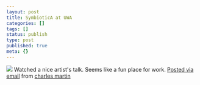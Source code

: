 ```yaml
---
layout: post
title: SymbioticA at UWA
categories: []
tags: []
status: publish
type: post
published: true
meta: {}
---
```




[![](http://posterous.com/getfile/files.posterous.com/charlesmartin/tqnQxQPaFCuYvzNc37SbjX1DZ29TES8diLJJ0IZfqal3MHYuN5T8XOpG7ovv/photo.jpg.scaled.500.jpg)](http://posterous.com/getfile/files.posterous.com/charlesmartin/dw7A28tdWsS2h1dj4SUGhUVnGA1AOpLKek3cR6ieeUNk57osgdbmjMt7wYdA/photo.jpg) 
Watched a nice artist's talk. Seems like a fun place for work. 
[Posted via email](http://posterous.com)  from 
[charles martin](http://charlesmartin.posterous.com/symbiotica-at-uwa)
